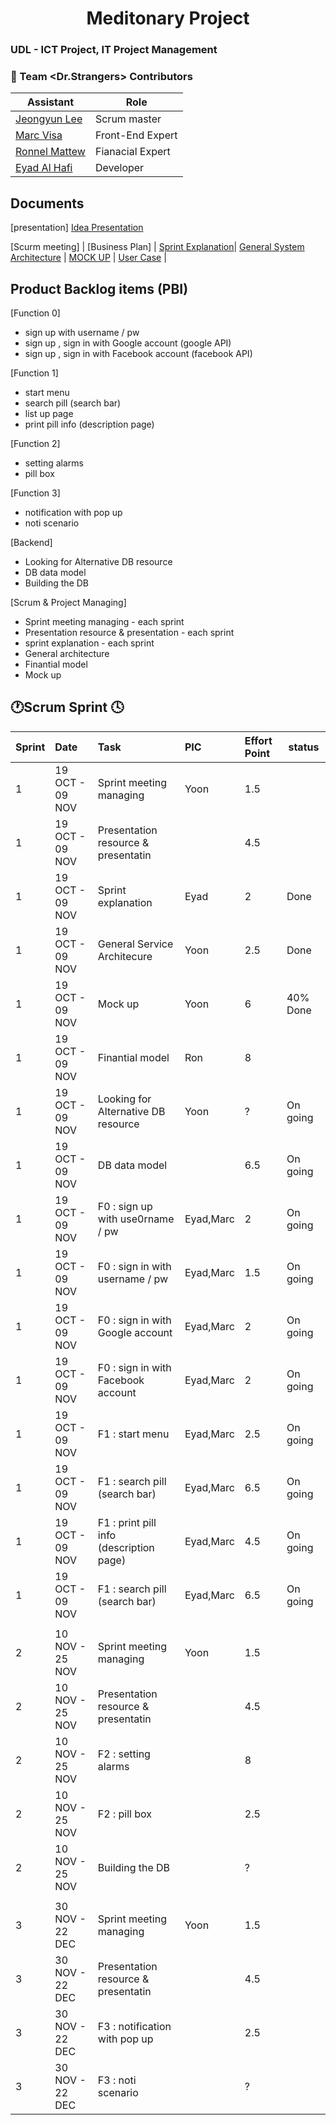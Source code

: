 <h1 align="center">
  Meditonary Project
</h1>
<h3>UDL - ICT Project, IT Project Management</h3>

### :rainbow: Team <Dr.Strangers> Contributors

| Assistant  | Role  |  
|------------|-------|
|[Jeongyun Lee](https://github.com/jy-977) |Scrum master|
|[Marc Visa](https://github.com/mvp17) | Front-End Expert|   
|[Ronnel Mattew](https://github.com/ron7858) | Fianacial Expert |  
|[Eyad Al Hafi](https://github.com/eyadfhafi) | Developer |  



## Documents 
[presentation]
[Idea Presentation](https://drive.google.com/file/d/1NmaNPk3C6wbESG9hxqHhxHx1AQnfwlke/view?usp=sharing)

[Scurm meeting] |
[Business Plan] |
[Sprint Explanation](https://drive.google.com/file/d/1SH9V2zCAHZUetrLaVl4ES2ygT932EJH4/view?usp=sharing)|
[General System Architecture](https://drive.google.com/file/d/1AyWDiC-bjXfqX34oqYc8kPdjP1hy3vig/view?usp=sharing) |
[MOCK UP](https://ovenapp.io/project/jdRn2HjGOLjc5BLdswLKmtsU2wOHtk0b#8p8HX) |
[User Case](https://drive.google.com/file/d/1AWF2fvAszot6RFgF82olCPUuq7DtmVcK/view?usp=sharing) |

## Product Backlog items (PBI)

[Function 0]
* sign up with username / pw
* sign up , sign in with Google account (google API)
* sign up , sign in with Facebook account (facebook API)


[Function 1]
* start menu 
* search pill (search bar)
* list up page
* print pill info (description page)

[Function 2]
* setting alarms 
* pill box

[Function 3]
* notification with pop up
* noti scenario

[Backend]
* Looking for Alternative DB resource 
* DB data model
* Building the DB

[Scrum & Project Managing]
* Sprint meeting managing - each sprint
* Presentation resource & presentation - each sprint
* sprint explanation - each sprint
* General architecture
* Finantial model
* Mock up

## :clock1:Scrum Sprint :clock4:
| Sprint  | Date           |Task                                     | PIC     | Effort Point | status   |
|:--------|:---------------|:----------------------------------------|:--------|:-------------|----------|
| 1       |19 OCT - 09 NOV | Sprint meeting managing                 | Yoon    | 1.5          |          |
| 1       |19 OCT - 09 NOV | Presentation resource & presentatin     |         | 4.5          |          |
| 1       |19 OCT - 09 NOV | Sprint explanation                      | Eyad    | 2            | Done     |
| 1       |19 OCT - 09 NOV | General Service Architecure             | Yoon    | 2.5          | Done     |
| 1       |19 OCT - 09 NOV | Mock up                                 | Yoon    | 6            | 40% Done |
| 1       |19 OCT - 09 NOV | Finantial model                         | Ron     | 8            |          |
| 1       |19 OCT - 09 NOV | Looking for Alternative DB resource     | Yoon    | ?            | On going |
| 1       |19 OCT - 09 NOV | DB data model                           |         | 6.5          | On going |
| 1       |19 OCT - 09 NOV | F0 : sign up with use0rname / pw        |Eyad,Marc| 2            | On going |
| 1       |19 OCT - 09 NOV | F0 : sign in with username / pw         |Eyad,Marc| 1.5          | On going |
| 1       |19 OCT - 09 NOV | F0 : sign in with Google account        |Eyad,Marc| 2            | On going |
| 1       |19 OCT - 09 NOV | F0 : sign in with Facebook account      |Eyad,Marc| 2            | On going |
| 1       |19 OCT - 09 NOV | F1 : start menu                         |Eyad,Marc| 2.5          | On going |
| 1       |19 OCT - 09 NOV | F1 : search pill (search bar)           |Eyad,Marc| 6.5          | On going |
| 1       |19 OCT - 09 NOV | F1 : print pill info (description page) |Eyad,Marc| 4.5          | On going |
| 1       |19 OCT - 09 NOV | F1 : search pill (search bar)           |Eyad,Marc| 6.5          | On going |
|         |                |                                         |         |              |          |
| 2       |10 NOV - 25 NOV | Sprint meeting managing                 | Yoon    | 1.5          |          |
| 2       |10 NOV - 25 NOV | Presentation resource & presentatin     |         | 4.5          |          |
| 2       |10 NOV - 25 NOV | F2 : setting alarms                     |         | 8            |          |
| 2       |10 NOV - 25 NOV | F2 : pill box                           |         | 2.5          |          |
| 2       |10 NOV - 25 NOV | Building the DB                         |         | ?            |          |
|         |                |                                         |         |              |          |
| 3       |30 NOV - 22 DEC | Sprint meeting managing                 | Yoon    | 1.5          |          |
| 3       |30 NOV - 22 DEC | Presentation resource & presentatin     |         | 4.5          |          |
| 3       |30 NOV - 22 DEC | F3 : notification with pop up           |         | 2.5          |          |
| 3       |30 NOV - 22 DEC | F3 : noti scenario                      |         | ?            |          |



